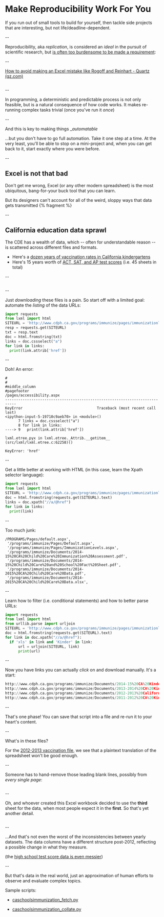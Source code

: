 # Make Reproducibility Work For You

If you run out of small tools to build for yourself, then tackle side projects that are interesting, but not life/deadline-dependent.

--

Reproducibility, aka _replication_, is considered an _ideal_ in the pursuit of scientific research, but [is often too burdensome to be made a requirement](http://www.nature.com/news/first-results-from-psychology-s-largest-reproducibility-test-1.17433):


--


[How to avoid making an Excel mistake like Rogoff and Reinhart - Quartz (qz.com)](http://qz.com/75119/how-to-avoid-making-an-excel-mistake-like-rogoff-and-reinhart/) 

<img data-src="images/reinhartrogoffexcelqz.png">

--

In programming, a deterministic and predictable process is not only feasible, but is a natural consequence of how code works. It makes re-running complex tasks trivial (once you've run it _once_)


--

And this is key to making things __automatable_

...but you don't have to go full automation. Take it one step at a time. At the very least, you'll be able to stop on a mini-project and, when you can get back to it, start exactly where you were before.



--

## Excel is not that bad

Don't get me wrong, Excel (or any other modern spreadsheet) is the most ubiquitous, bang-for-your buck tool that you can learn.

But its designers can't account for all of the weird, sloppy ways that data gets transmitted {% fragment %}

--

## California education data sprawl

The CDE has a wealth of data, which -- often for understandable reason -- is scattered across different files and formats.

- Here's a [dozen years of vaccination rates in California kindergartens](http://www.cdph.ca.gov/programs/immunize/pages/immunizationlevels.aspx)
- Here's 15 years worth of [ACT, SAT, and AP test scores](http://www.cde.ca.gov/ds/sp/ai/) (i.e. 45 sheets in total)

--

<img data-src="images/calschoolsvaccpage.png">




--


Just _downloading_ these files is a pain. So start off with a limited goal: automate the _listing_ of the data URLs:

~~~py
import requests
from lxml import html
SITEURL = 'http://www.cdph.ca.gov/programs/immunize/pages/immunizationlevels.aspx'
resp = requests.get(SITEURL)
txt = resp.text
doc = html.fromstring(txt)
links = doc.cssselect("a")
for link in links:
  print(link.attrib['href'])
~~~


--

Doh! An error:

~~~
#
#
#middle_column
#pagefooter
/pages/accessibility.aspx
---------------------------------------------------------------------------
KeyError                                  Traceback (most recent call last)
<ipython-input-5-19710c9aeb70> in <module>()
      7 links = doc.cssselect("a")
      8 for link in links:
----> 9   print(link.attrib['href'])

lxml.etree.pyx in lxml.etree._Attrib.__getitem__ (src/lxml/lxml.etree.c:62258)()

KeyError: 'href'
~~~


--

Get a little better at working with HTML (in this case, learn the Xpath selector language):

~~~py
import requests
from lxml import html
SITEURL = 'http://www.cdph.ca.gov/programs/immunize/pages/immunizationlevels.aspx'
doc = html.fromstring(requests.get(SITEURL).text)
links = doc.xpath("//a/@href")
for link in links:
  print(link)
~~~


--

Too much junk:

~~~
/PROGRAMS/Pages/default.aspx',
 '/programs/immunize/Pages/Default.aspx',
 '/programs/immunize/Pages/ImmunizationLevels.aspx',
 '/programs/immunize/Documents/2014-15%20CA%20Child%20Care%20Immunization%20Assessment.pdf',
 '/programs/immunize/Documents/2014-15%20Child%20Care%20and%20School%20Fact%20Sheet.pdf',
 '/programs/immunize/Documents/2014-2015%20CA%20Child%20Care%20Data.pdf',
 '/programs/immunize/Documents/2014-2015%20CA%20Child%20Care%20Data.xlsx',
~~~

--

Learn how to filter (i.e. conditional statements) and how to better parse URLs:

~~~py
import requests
from lxml import html
from urllib.parse import urljoin
SITEURL = 'http://www.cdph.ca.gov/programs/immunize/pages/immunizationlevels.aspx'
doc = html.fromstring(requests.get(SITEURL).text)
for link in doc.xpath("//a/@href"):
  if 'xls' in link and 'Kinder' in link:
      url = urljoin(SITEURL, link)
      print(url)
~~~


--

Now you have links you can actually _click_ on and download manually. It's a start:

~~~py
http://www.cdph.ca.gov/programs/immunize/Documents/2014-15%20CA%20Kindergarten%20Data.xlsx
http://www.cdph.ca.gov/programs/immunize/Documents/2013-2014%20CA%20Kindergarten%20Data.xls
http://www.cdph.ca.gov/programs/immunize/Documents/2012-2013%20California%20Kindergarten%20Data.xls
http://www.cdph.ca.gov/programs/immunize/Documents/2011-2012%20CA%20Kindergarten%20Data.xls
~~~


--

That's one phase! You can save that script into a file and re-run it to your heart's content.

--

What's in these files?

For the [2012-2013 vaccination file](http://www.cdph.ca.gov/programs/immunize/Documents/2012-2013%20California%20Kindergarten%20Data.xls), we see that a plaintext translation of the spreadsheet won't be good enough. 


--

Someone has to hand-remove those leading blank lines, possibly from _every single page_:

<img data-src="images/cavacc1213-topper.png">


--

Oh, and whoever created this Excel workbook decided to use the __third__ sheet for the data, when most people expect it in the __first__. So that's yet another detail.


<img data-src="images/cavacc1213-bottom.png">


--

...And that's not even the worst of the inconsistencies between yearly datasets. The data columns have a different structure post-2012, reflecting a possible change in what they measure.

(the [high school test score data is even messier](http://www.cde.ca.gov/ds/sp/ai/))

--

But that's data in the real world, just an approximation of human efforts to observe and evaluate complex topics.

Sample scripts:

- [caschoolsimmunization_fetch.py](https://github.com/mundaneprogramming/mundaneprogramming.github.io/blob/master/code/caschoolsimmunization_fetch.py)

- [caschoolsimmunization_collate.py](https://github.com/mundaneprogramming/mundaneprogramming.github.io/blob/master/code/caschoolsimmunization_collate.py)





